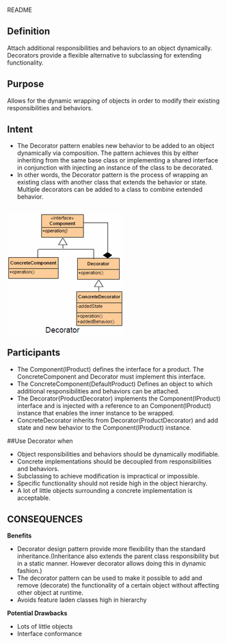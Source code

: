 README

## Definition
Attach additional responsibilities and behaviors to an object dynamically. Decorators provide a flexible alternative to subclassing for extending functionality.

## Purpose

Allows for the dynamic wrapping of objects in order to modify their existing responsibilities and behaviors.

## Intent

*	The Decorator pattern enables new behavior to be added to an object dynamically via composition. The pattern achieves this by either inheriting from the same base class or implementing a shared interface in conjunction with injecting an instance of the class to be decorated.
*	In other words, the Decorator pattern is the process of wrapping an existing class with another class that extends the behavior or state. Multiple decorators can be added to a class to combine extended behavior.

##
![alt text](./Images/Decorator.md.png "Decorator")
##

## Participants

+	The Component(IProduct) defines the interface for a product. The ConcreteComponent and Decorator must implement this interface.
+	The ConcreteComponent(DefaultProduct) Defines an object to which additional responsibilities and behaviors can be attached.
+	The Decorator(ProductDecorator) implements the Component(IProduct) interface and is injected with a reference to an Component(IProduct) instance that enables the inner instance to be wrapped.
+	ConcreteDecorator inherits from Decorator(ProductDecorator) and add state and new behavior to the Component(IProduct) instance.

##Use Decorator when
+	 Object responsibilities and behaviors should be dynamically modifiable.
+	 Concrete implementations should be decoupled from responsibilities and behaviors.
+	 Subclassing to achieve modification is impractical or impossible.
+	 Specific functionality should not reside high in the object hierarchy.
+	 A lot of little objects surrounding a concrete implementation is acceptable.

## CONSEQUENCES

**Benefits**

+	Decorator design pattern provide more flexibility than the standard inheritance.(Inheritance also extends the parent class responsibility but in a static manner. However decorator allows doing this in dynamic fashion.)
+	The decorator pattern can be used to make it possible to add and remove (decorate) the functionality of a certain object without affecting other object at runtime.
+	Avoids feature laden classes high in hierarchy

**Potential Drawbacks**

+	Lots of little objects
+	Interface conformance


